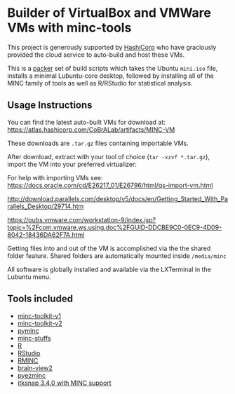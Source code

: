 # Builder of VirtualBox and VMWare VMs with minc-tools

This project is generously supported by [HashiCorp](https://www.hashicorp.com/)
who have graciously provided the cloud service to auto-build and host these VMs.

This is a [packer](https://www.packer.io/) set of build scripts which takes
the Ubuntu ``mini.iso`` file, installs a minimal Lubuntu-core desktop, followed
by installing all of the MINC family of tools as well as R/RStudio for
statistical analysis.

## Usage Instructions

You can find the latest auto-built VMs for download at:
<https://atlas.hashicorp.com/CoBrALab/artifacts/MINC-VM>

These downloads are ``.tar.gz`` files containing importable VMs.

After download, extract with your tool of choice (``tar -xzvf *.tar.gz``),
import the VM into your preferred virtualizer:

For help with importing VMs see:
<https://docs.oracle.com/cd/E26217_01/E26796/html/qs-import-vm.html>

<http://download.parallels.com/desktop/v5/docs/en/Getting_Started_With_Parallels_Desktop/29714.htm>

<https://pubs.vmware.com/workstation-9/index.jsp?topic=%2Fcom.vmware.ws.using.doc%2FGUID-DDCBE9C0-0EC9-4D09-8042-18436DA62F7A.html>

Getting files into and out of the VM is accomplished via the the shared folder feature.
Shared folders are automatically mounted inside ``/media/minc``

All software is globally installed and available via the LXTerminal in
the Lubuntu menu.

## Tools included

-   [minc-toolkit-v1](https://github.com/BIC-MNI/minc-toolkit)
-   [minc-toolkit-v2](https://github.com/BIC-MNI/minc-toolkit-v2)
-   [pyminc](https://github.com/Mouse-Imaging-Centre/pyminc)
-   [minc-stuffs](https://github.com/Mouse-Imaging-Centre/minc-stuffs)
-   [R](https://www.r-project.org/)
-   [RStudio](https://www.rstudio.com)
-   [RMINC](https://github.com/Mouse-Imaging-Centre/RMINC)
-   [brain-view2](https://github.com/Mouse-Imaging-Centre/brain-view2)
-   [pyezminc](https://github.com/BIC-MNI/pyezminc)
-   [itksnap 3.4.0 with MINC support](https://github.com/vfonov/itksnap3)
